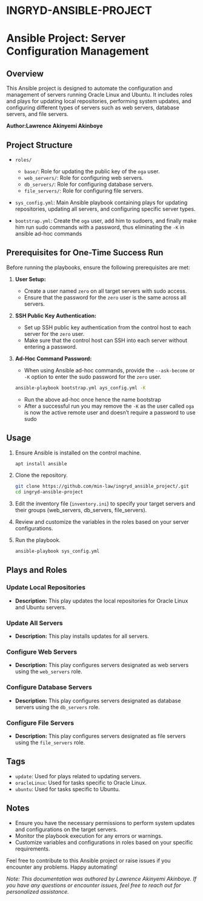 # INGRYD-ANSIBLE-PROJECT
# Ansible Project: Server Configuration Management

## Overview

This Ansible project is designed to automate the configuration and management of servers running Oracle Linux and Ubuntu. It includes roles and plays for updating local repositories, performing system updates, and configuring different types of servers such as web servers, database servers, and file servers.

**Author:Lawrence Akinyemi Akinboye**

## Project Structure

- `roles/`
  - `base/`: Role for updating the public key of the `oga` user.
  - `web_servers/`: Role for configuring web servers.
  - `db_servers/`: Role for configuring database servers.
  - `file_servers/`: Role for configuring file servers.

- `sys_config.yml`: Main Ansible playbook containing plays for updating repositories, updating all servers, and configuring specific server types.
- `bootstrap.yml`: Create the `oga` user, add him to sudoers, and finally make him run sudo commands with a password, thus eliminating the `-K` in ansible ad-hoc commands

## Prerequisites for One-Time Success Run

Before running the playbooks, ensure the following prerequisites are met:

1. **User Setup:**
   - Create a user named `zero` on all target servers with sudo access.
   - Ensure that the password for the `zero` user is the same across all servers.

2. **SSH Public Key Authentication:**
   - Set up SSH public key authentication from the control host to each server for the `zero` user.
   - Make sure that the control host can SSH into each server without entering a password.

3. **Ad-Hoc Command Password:**
   - When using Ansible ad-hoc commands, provide the `--ask-become` or `-K` option to enter the sudo password for the `zero` user.
   ```bash
   ansible-playbook bootstrap.yml ays_config.yml -K
   ```
   - Run the above ad-hoc once hence the name bootstrap
   - After a successful run you may remove the `-K` as the user called `oga` is now the active remote user and doesn’t require a password to use sudo

## Usage

1. Ensure Ansible is installed on the control machine.
   ```bash
   apt install ansible
   ```

2. Clone the repository.
   ```bash
   git clone https://github.com/min-law/ingryd_ansible_project/.git
   cd ingryd-ansible-project
   ```

3. Edit the inventory file (`inventory.ini`) to specify your target servers and their groups (web_servers, db_servers, file_servers).

4. Review and customize the variables in the roles based on your server configurations.

5. Run the playbook.
   ```bash
   ansible-playbook sys_config.yml
   ```

## Plays and Roles

### Update Local Repositories

- **Description:** This play updates the local repositories for Oracle Linux and Ubuntu servers.

### Update All Servers

- **Description:** This play installs updates for all servers.

### Configure Web Servers

- **Description:** This play configures servers designated as web servers using the `web_servers` role.

### Configure Database Servers

- **Description:** This play configures servers designated as database servers using the `db_servers` role.

### Configure File Servers

- **Description:** This play configures servers designated as file servers using the `file_servers` role.

## Tags

- `update`: Used for plays related to updating servers.
- `oracleLinux`: Used for tasks specific to Oracle Linux.
- `ubuntu`: Used for tasks specific to Ubuntu.

## Notes

- Ensure you have the necessary permissions to perform system updates and configurations on the target servers.
- Monitor the playbook execution for any errors or warnings.
- Customize variables and configurations in roles based on your specific requirements.

Feel free to contribute to this Ansible project or raise issues if you encounter any problems. Happy automating!

*Note: This documentation was authored by Lawrence Akinyemi Akinboye. If you have any questions or encounter issues, feel free to reach out for personalized assistance.*

